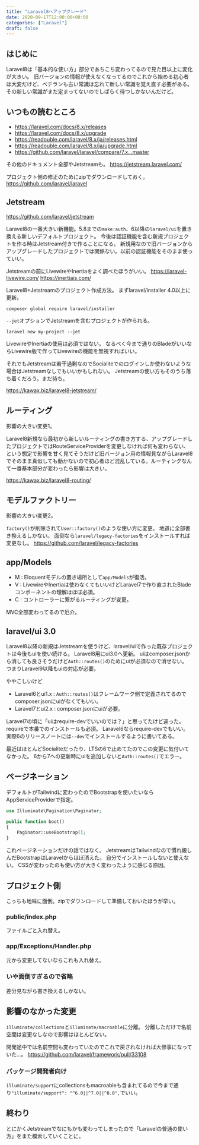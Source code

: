 ```yaml
---
title: "Laravel8へアップグレード"
date: 2020-09-17T12:00:00+09:00
categories: ["Laravel"]
draft: false
---
```


## はじめに
Laravel8は「基本的な使い方」部分であちこち変わってるので見た目以上に変化が大きい。
旧バージョンの情報が使えなくなってるのでこれから始める初心者は大変だけど、ベテランも古い常識は忘れて新しい常識を覚え直す必要がある。
その新しい常識がまだ定まってないのでしばらく待つしかないんだけど。

## いつもの読むところ
- https://laravel.com/docs/8.x/releases
- https://laravel.com/docs/8.x/upgrade
- https://readouble.com/laravel/8.x/ja/releases.html
- https://readouble.com/laravel/8.x/ja/upgrade.html
- https://github.com/laravel/laravel/compare/7.x...master

その他のドキュメント全部やJetstreamも。
https://jetstream.laravel.com/

プロジェクト側の修正のためにzipでダウンロードしておく。
https://github.com/laravel/laravel

## Jetstream
https://github.com/laravel/jetstream

Laravel8の一番大きい新機能。5.8までの`make:auth`、6以降の`laravel/ui`を置き換える新しいデフォルトプロジェクト。
今後は認証機能を含む新規プロジェクトを作る時はJetstream付きで作ることになる。
新規用なので旧バージョンからアップグレードしたプロジェクトでは関係ない。以前の認証機能をそのまま使っていい。

Jetstreamの前にLivewireやInertiaをよく調べたほうがいい。
https://laravel-livewire.com/
https://inertiajs.com/

Laravel8+Jetstreamのプロジェクト作成方法。
まずlaravel/installer 4.0以上に更新。

```
composer global require laravel/installer
```

`--jet`オプションでJetstreamを含むプロジェクトが作られる。

```
laravel new my-project --jet
```

LivewireやInertiaの使用は必須ではない。
なるべく今まで通りのBladeがいいならLivewire版で作ってLivewireの機能を無視すればいい。

それでもJetstreamは若干過剰なのでSocialiteでのログインしか使わないような場合はJetstreamなしでもいいかもしれない。
Jetstreamの使い方もそのうち落ち着くだろう。まだ待ち。

https://kawax.biz/laravel8-jetstream/

## ルーティング
影響の大きい変更1。

Laravel8新規なら最初から新しいルーティングの書き方する、アップグレードしたプロジェクトではRouteServiceProviderを変更しなければ何も変わらない、という想定で影響を甘く見てそうだけど旧バージョン用の情報見ながらLaravel8でそのまま真似しても動かないので初心者ほど混乱している。ルーティングなんて一番基本部分が変わったら影響は大きい。

https://kawax.biz/laravel8-routing/

## モデルファクトリー
影響の大きい変更2。

`factory()`が削除されて`User::factory()`のような使い方に変更。
地道に全部書き換えるしかない。
面倒なら`laravel/legacy-factories`をインストールすれば変更なし。
https://github.com/laravel/legacy-factories

## app/Models

- M : Eloquentモデルの置き場所として`app/Models`が復活。
- V : LivewireやInertiaは使わなくてもいいけどLaravel7で作り直されたBladeコンポーネントの理解はほぼ必須。
- C : コントローラーに繋がるルーティングが変更。

MVC全部変わってるので厄介。

## laravel/ui 3.0
Laravel8以降の新規はJetstreamを使うけど、laravel/uiで作った既存プロジェクトは今後もuiを使い続ける。
Laravel8用にui3.0へ更新。
uiはcomposer.jsonから消しても良さそうだけど`Auth::routes()`のためにuiが必須なので消せない。
つまりLaravel9以降もuiの対応が必要。

ややこしいけど
- Laravel6とui1.x : `Auth::routes()`はフレームワーク側で定義されてるのでcomposer.jsonにuiがなくてもいい。
- Laravel7とui2.x : composer.jsonにuiが必要。

Laravel7の頃に「uiはrequire-devでいいのでは？」と思ってたけど違った。requireで本番でのインストールも必須。
Laravel6ならrequire-devでもいい。実際6のリリースノートには`--dev`でインストールするように書いてある。

最近はほとんどSocialiteだったり、LTSの6で止めてたのでこの変更に気付いてなかった。
6から7への更新時にuiを追加しないと`Auth::routes()`でエラー。

## ページネーション
デフォルトがTailwindに変わったのでBootstrapを使いたいならAppServiceProviderで指定。

```php
use Illuminate\Pagination\Paginator;

public function boot()
{
    Paginator::useBootstrap();
}
```

これページネーションだけの話ではなく。
JetstreamはTailwindなので慣れ親しんだBootstrapはLaravelからほぼ消えた。
自分でインストールしないと使えない。
CSSが変わったのも使い方が大きく変わったように感じる原因。

## プロジェクト側
こっちも地味に面倒。zipでダウンロードして準備しておいたほうが早い。

### public/index.php
ファイルごと入れ替え。

### app/Exceptions/Handler.php
元から変更してないならこれも入れ替え。

### いや面倒すぎるので省略
差分見ながら書き換えるしかない。

## 影響のなかった変更
`illuminate/collections`と`illuminate/macroable`に分離。
分離しただけで名前空間は変更なしなので影響はほとんどない。

開発途中では名前空間も変わっていたのでこれで戻されなければ大惨事になっていた…。
https://github.com/laravel/framework/pull/33108

### パッケージ開発者向け
`illuminate/support`にcollectionsもmacroableも含まれてるので今まで通り`"illuminate/support": "^6.0||^7.0||^8.0",`でいい。

## 終わり
とにかくJetstreamでなにもかも変わってしまったので「Laravelの普通の使い方」をまた模索していくことに。

